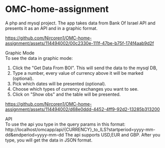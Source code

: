 # OMC-home-assignment

A php and mysql project. 
The app takes data from Bank Of Israel API and presents it as an API and in a graphic format.



https://github.com/Nircoren1/OMC-home-assignment/assets/114494002/00c2330e-111f-47be-b75f-174f4aab9d2f



Graphic Mode <br>
To see the data in graphic mode:
1. Click the "Get Data From BOI". This will send the data to the mysql DB,
2. Type a number, every value of currency above it will be marked (optional).
3. Pick which dates will be presented (optional).
4. Choose which types of currency exchanges you want to see.
5. Click on "Show obs" and the table will be presented.


https://github.com/Nircoren1/OMC-home-assignment/assets/114494002/d68e0ddd-4452-4ff9-92d2-13285b313200


API <br>
To use the api you type in the query params in this format: http://localhost/omcapp/api/{CURRENCY}_to_ILS?startperiod=yyyy-mm-dd&endperiod=yyyy-mm-dd
The api supports USD,EUR and GBP. After you type, you will get the data in JSON format.

